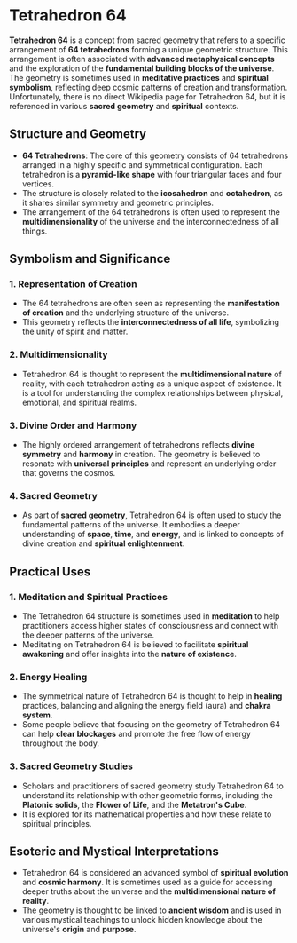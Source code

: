 # Tetrahedron 64

**Tetrahedron 64** is a concept from sacred geometry that refers to a specific arrangement of **64 tetrahedrons** forming a unique geometric structure. This arrangement is often associated with **advanced metaphysical concepts** and the exploration of the **fundamental building blocks of the universe**. The geometry is sometimes used in **meditative practices** and **spiritual symbolism**, reflecting deep cosmic patterns of creation and transformation. Unfortunately, there is no direct Wikipedia page for Tetrahedron 64, but it is referenced in various **sacred geometry** and **spiritual** contexts.

## Structure and Geometry

- **64 Tetrahedrons**: The core of this geometry consists of 64 tetrahedrons arranged in a highly specific and symmetrical configuration. Each tetrahedron is a **pyramid-like shape** with four triangular faces and four vertices.
- The structure is closely related to the **icosahedron** and **octahedron**, as it shares similar symmetry and geometric principles.
- The arrangement of the 64 tetrahedrons is often used to represent the **multidimensionality** of the universe and the interconnectedness of all things.

## Symbolism and Significance

### 1. Representation of Creation

- The 64 tetrahedrons are often seen as representing the **manifestation of creation** and the underlying structure of the universe.
- This geometry reflects the **interconnectedness of all life**, symbolizing the unity of spirit and matter.

### 2. Multidimensionality

- Tetrahedron 64 is thought to represent the **multidimensional nature** of reality, with each tetrahedron acting as a unique aspect of existence. It is a tool for understanding the complex relationships between physical, emotional, and spiritual realms.

### 3. Divine Order and Harmony

- The highly ordered arrangement of tetrahedrons reflects **divine symmetry** and **harmony** in creation. The geometry is believed to resonate with **universal principles** and represent an underlying order that governs the cosmos.

### 4. Sacred Geometry

- As part of **sacred geometry**, Tetrahedron 64 is often used to study the fundamental patterns of the universe. It embodies a deeper understanding of **space**, **time**, and **energy**, and is linked to concepts of divine creation and **spiritual enlightenment**.

## Practical Uses

### 1. Meditation and Spiritual Practices

- The Tetrahedron 64 structure is sometimes used in **meditation** to help practitioners access higher states of consciousness and connect with the deeper patterns of the universe.
- Meditating on Tetrahedron 64 is believed to facilitate **spiritual awakening** and offer insights into the **nature of existence**.

### 2. Energy Healing

- The symmetrical nature of Tetrahedron 64 is thought to help in **healing** practices, balancing and aligning the energy field (aura) and **chakra system**.
- Some people believe that focusing on the geometry of Tetrahedron 64 can help **clear blockages** and promote the free flow of energy throughout the body.

### 3. Sacred Geometry Studies

- Scholars and practitioners of sacred geometry study Tetrahedron 64 to understand its relationship with other geometric forms, including the **Platonic solids**, the **Flower of Life**, and the **Metatron's Cube**.
- It is explored for its mathematical properties and how these relate to spiritual principles.

## Esoteric and Mystical Interpretations

- Tetrahedron 64 is considered an advanced symbol of **spiritual evolution** and **cosmic harmony**. It is sometimes used as a guide for accessing deeper truths about the universe and the **multidimensional nature of reality**.
- The geometry is thought to be linked to **ancient wisdom** and is used in various mystical teachings to unlock hidden knowledge about the universe's **origin** and **purpose**.
